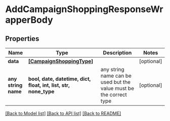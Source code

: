# AddCampaignShoppingResponseWrapperBody


## Properties
Name | Type | Description | Notes
------------ | ------------- | ------------- | -------------
**data** | [**[CampaignShoppingType]**](CampaignShoppingType.md) |  | [optional] 
**any string name** | **bool, date, datetime, dict, float, int, list, str, none_type** | any string name can be used but the value must be the correct type | [optional]

[[Back to Model list]](../README.md#documentation-for-models) [[Back to API list]](../README.md#documentation-for-api-endpoints) [[Back to README]](../README.md)


